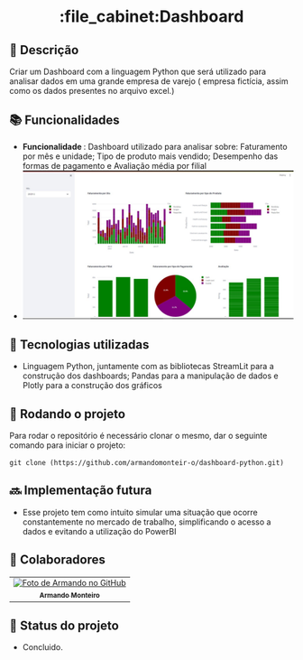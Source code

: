 <h1 align="center">:file_cabinet:Dashboard</h1>

## :memo: Descrição
Criar um Dashboard com a linguagem Python que será utilizado para analisar dados em uma grande empresa de varejo ( empresa fictícia, assim como os dados presentes no arquivo excel.)

## :books: Funcionalidades
* <b>Funcionalidade </b>: Dashboard utilizado para analisar sobre: Faturamento por mês e unidade; Tipo de produto mais vendido; Desempenho das formas de pagamento e Avaliação média por filial 
*  ![Imagem do Dashboard](dashboard.jpeg)

## :wrench: Tecnologias utilizadas
* Linguagem Python, juntamente com as bibliotecas StreamLit para a construção dos dashboards; Pandas para a manipulação de dados e Plotly para a construção dos gráficos

## :rocket: Rodando o projeto
Para rodar o repositório é necessário clonar o mesmo, dar o seguinte comando para iniciar o projeto:
```
git clone (https://github.com/armandomonteir-o/dashboard-python.git)
```

## :soon: Implementação futura
* Esse projeto tem como intuito simular uma situação que ocorre constantemente no mercado de trabalho, simplificando o acesso a dados e evitando a utilização do PowerBI

## :handshake: Colaboradores
<table>
  <tr>
    <td align="center">
      <a href="https://github.com/armandomonteir-o">
        <img src="https://avatars.githubusercontent.com/u/141039211?s=400&u=574881d437dd6350183e057c6da9cffd83ed4069&v=4" width="100px;" alt="Foto de Armando no GitHub"/><br>
        <sub>
          <b>Armando Monteiro</b>
        </sub>
      </a>
    </td>
  </tr>
</table>

## :dart: Status do projeto
* Concluido.
